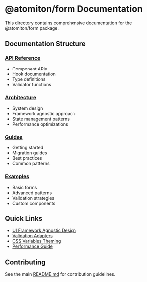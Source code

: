 # @atomiton/form Documentation

This directory contains comprehensive documentation for the @atomiton/form package.

## Documentation Structure

### [API Reference](./api/)
- Component APIs
- Hook documentation
- Type definitions
- Validator functions

### [Architecture](./architecture/)
- System design
- Framework agnostic approach
- State management patterns
- Performance optimizations

### [Guides](./guides/)
- Getting started
- Migration guides
- Best practices
- Common patterns

### [Examples](./examples/)
- Basic forms
- Advanced patterns
- Validation strategies
- Custom components

## Quick Links

- [UI Framework Agnostic Design](./architecture/framework-agnostic.md)
- [Validation Adapters](./guides/validation-adapters.md)
- [CSS Variables Theming](./guides/theming.md)
- [Performance Guide](./guides/performance.md)

## Contributing

See the main [README.md](../README.md) for contribution guidelines.